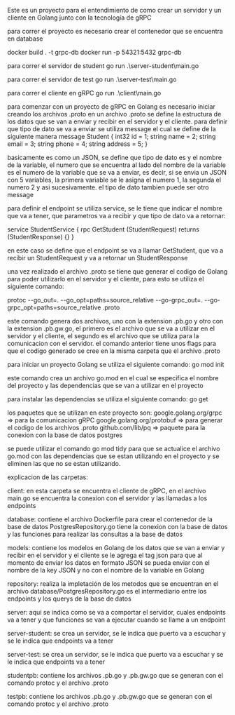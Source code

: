 Este es un proyecto para el entendimiento de como crear un servidor y un cliente en Golang junto con la tecnología de gRPC

para correr el proyecto es necesario crear el contenedor que se encuentra en database

docker build . -t grpc-db
docker run -p 54321:5432 grpc-db

para correr el servidor de student
go run .\server-student\main.go

para correr el servidor de test
go run .\server-test\main.go

para correr el cliente en gRPC
go run .\client\main.go

para comenzar con un proyecto de gRPC en Golang es necesario iniciar creando los archivos .proto
en un archivo .proto se define la estructura de los datos que se van a enviar y recibir en el servidor y el cliente.
para definir que tipo de dato se va a enviar se utiliza message el cual se define de la siguiente manera
message Student {
int32 id = 1;
string name = 2;
string email = 3;
string phone = 4;
string address = 5;
}

basicamente es como un JSON, se define que tipo de dato es y el nombre de la variable, el numero que se encuentra al lado del nombre de la variable es el numero de la variable que se va a enviar, es decir, si se envia un JSON con 5 variables, la primera variable se le asigna el numero 1, la segunda el numero 2 y asi sucesivamente.
el tipo de dato tambien puede ser otro message

para definir el endpoint se utiliza service, se le tiene que indicar el nombre que va a tener, que parametros va a recibir y que tipo de dato va a retornar:

service StudentService {
rpc GetStudent (StudentRequest) returns (StudentResponse) {}
}

en este caso se define que el endpoint se va a llamar GetStudent, que va a recibir un StudentRequest y va a retornar un StudentResponse

una vez realizado el archivo .proto se tiene que generar el codigo de Golang para poder utilizarlo en el servidor y el cliente, para esto se utiliza el siguiente comando:

protoc --go_out=. --go_opt=paths=source_relative --go-grpc_out=. --go-grpc_opt=paths=source_relative <nombre del archivo proto>.proto

este comando genera dos archivos, uno con la extension .pb.go y otro con la extension .pb.gw.go, el primero es el archivo que se va a utilizar en el servidor y el cliente, el segundo es el archivo que se utiliza para la comunicacion con el servidor.
el comando anterior tiene unos flags para que el codigo generado se cree en la misma carpeta que el archivo .proto

para iniciar un proyecto Golang se utiliza el siguiente comando:
go mod init <nombre del proyecto>

este comando crea un archivo go.mod en el cual se especifica el nombre del proyecto y las dependencias que se van a utilizar en el proyecto

para instalar las dependencias se utiliza el siguiente comando:
go get <nombre de la dependencia>

los paquetes que se utilizan en este proyecto son:
google.golang.org/grpc => para la comunicacion gRPC
google.golang.org/protobuf => para generar el codigo de los archivos .proto
github.com/lib/pq => paquete para la conexion con la base de datos postgres

se puede utilizar el comando
go mod tidy
para que se actualice el archivo go.mod con las dependencias que se estan utilizando en el proyecto y se eliminen las que no se estan utilizando.

explicacion de las carpetas:

client:
en esta carpeta se encuentra el cliente de gRPC, en el archivo main.go se encuentra la conexion con el servidor y las llamadas a los endpoints

database:
contiene el archivo Dockerfile para crear el contenedor de la base de datos
PostgresRepository.go tiene la conexion con la base de datos y las funciones para realizar las consultas a la base de datos

models:
contiene los modelos en Golang de los datos que se van a enviar y recibir en el servidor y el cliente
se le agrega el tag json para que al momento de enviar los datos en formato JSON se pueda enviar con el nombre de la key JSON y no con el nombre de la variable en Golang

repository:
realiza la impletación de los metodos que se encuentran en el archivo database/PostgresRepository.go
es el intermediario entre los endpoints y los querys de la base de datos

server:
aqui se indica como se va a comportar el servidor, cuales endpoints va a tener y que funciones se van a ejecutar cuando se llame a un endpoint

server-student:
se crea un servidor, se le indica que puerto va a escuchar y se le indica que endpoints va a tener

server-test:
se crea un servidor, se le indica que puerto va a escuchar y se le indica que endpoints va a tener

studentpb:
contiene los archivos .pb.go y .pb.gw.go que se generan con el comando protoc y el archivo .proto

testpb:
contiene los archivos .pb.go y .pb.gw.go que se generan con el comando protoc y el archivo .proto
